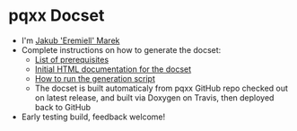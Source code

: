 pqxx Docset
=======================

* I'm [Jakub 'Eremiell' Marek](https://twitter.com/Eremiell)
* Complete instructions on how to generate the docset:
  * [List of prerequisites](https://github.com/Eremiell/doxydash/blob/pqxx/Brewfile)
  * [Initial HTML documentation for the docset](https://github.com/jtv/libpqxx/tree/6.2.5)
  * [How to run the generation script](https://github.com/Eremiell/doxydash/blob/pqxx/.travis.yml)
  * The docset is built automaticaly from pqxx GitHub repo checked out on latest release, and built via Doxygen on Travis, then deployed back to GitHub
* Early testing build, feedback welcome!